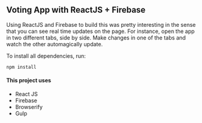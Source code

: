 ## Voting App with ReactJS + Firebase

Using ReactJS and Firebase to build this was pretty interesting in the sense that you can see real time updates on the page. For instance, open the app in two different tabs, side by side. Make changes in one of the tabs and watch the other automagically update.

To install all dependencies, run:

```
npm install
```

#### This project uses

- React JS
- Firebase
- Browserify
- Gulp